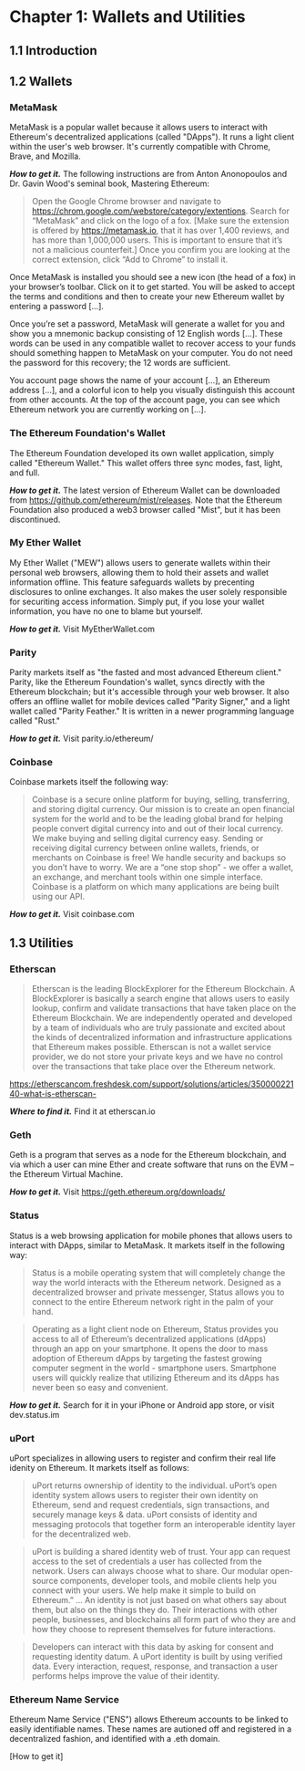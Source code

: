 # Chapter 1: Wallets and Utilities

## 1.1 Introduction

## 1.2 Wallets

### MetaMask

MetaMask is a popular wallet because it allows users to interact with Ethereum's decentralized applications (called "DApps").  It runs a light client within the user's web browser.  It's currently compatible with Chrome, Brave, and Mozilla.

***How to get it.*** The following instructions are from Anton Anonopoulos and Dr. Gavin Wood's seminal book, Mastering Ethereum:

>Open the Google Chrome browser and navigate to https://chrom.google.com/webstore/category/extentions.  Search for “MetaMask” and click on the logo of a fox.  [Make sure the extension is offered by https://metamask.io, that it has over 1,400 reviews, and has more than 1,000,000 users.  This is important to ensure that it’s not a malicious counterfeit.]  Once you confirm you are looking at the correct extension, click “Add to Chrome” to install it.

Once MetaMask is installed you should see a new icon (the head of a fox) in your browser’s toolbar.  Click on it to get started.  You will be asked to accept the terms and conditions and then to create your new Ethereum wallet by entering a password […].

Once you’re set a password, MetaMask will generate a wallet for you and show you a mnemonic backup consisting of 12 English words […].  These words can be used in any compatible wallet to recover access to your funds should something happen to MetaMask on your computer.  You do not need the password for this recovery; the 12 words are sufficient.

You account page shows the name of your account […], an Ethereum address […], and a colorful icon to help you visually distinguish this account from other accounts.  At the top of the account page, you can see which Ethereum network you are currently working on […].


### The Ethereum Foundation's Wallet

The Ethereum Foundation developed its own wallet application, simply called "Ethereum Wallet."  This wallet offers three sync modes, fast, light, and full.

***How to get it.***
The latest version of Ethereum Wallet can be downloaded from https://github.com/ethereum/mist/releases.  Note that the Ethereum Foundation also produced a web3 browser called "Mist", but it has been discontinued.

### My Ether Wallet

My Ether Wallet ("MEW") allows users to generate wallets within their personal web browsers, allowing them to hold their assets and wallet information offline.  This feature safeguards wallets by precenting disclosures to online exchanges.  It also makes the user solely responsible for securiting access information.  Simply put, if you lose your wallet information, you have no one to blame but yourself.

***How to get it.*** Visit MyEtherWallet.com

### Parity

Parity markets itself as "the fasted and most advanced Ethereum client."  Parity, like the Ethereum Foundation's wallet, syncs directly with the Ethereum blockchain; but it's accessible through your web browser.  It also offers an offline wallet for mobile devices called "Parity Signer," and a light wallet called "Parity Feather."  It is written in a newer programming language called "Rust."

***How to get it.*** Visit parity.io/ethereum/

### Coinbase

Coinbase markets itself the following way:

>Coinbase is a secure online platform for buying, selling, transferring, and storing digital currency.  Our mission is to create an open financial system for the world and to be the leading global brand for helping people convert digital currency into and out of their local currency.  We make buying and selling digital currency easy.  Sending or receiving digital currency between online wallets, friends, or merchants on Coinbase is free!  We handle security and backups so you don’t have to worry.  We are a “one stop shop” - we offer a wallet, an exchange, and merchant tools within one simple interface.  Coinbase is a platform on which many applications are being built using our API.

***How to get it.*** Visit coinbase.com

## 1.3 Utilities

### Etherscan

>Etherscan is the leading BlockExplorer for the Ethereum Blockchain.  A BlockExplorer is basically a search engine that allows users to easily lookup, confirm and validate transactions that have taken place on the Ethereum Blockchain.  We are independently operated and developed by a team of individuals who are truly passionate and excited about the kinds of decentralized information and infrastructure applications that Ethereum makes possible.
Etherscan is not a wallet service provider, we do not store your private keys and we have no control over the transactions that take place over the Ethereum network.

https://etherscancom.freshdesk.com/support/solutions/articles/35000022140-what-is-etherscan-

***Where to find it.*** Find it at etherscan.io

### Geth

Geth is a program that serves as a node for the Ethereum blockchain, and via which a user can mine Ether and create software that runs on the EVM – the Ethereum Virtual Machine.

***How to get it.***  Visit https://geth.ethereum.org/downloads/

### Status

Status is a web browsing application for mobile phones that allows users to interact with DApps, similar to MetaMask.  It markets itself in the following way:

>Status is a mobile operating system that will completely change the way the world interacts with the Ethereum network.  Designed as a decentralized browser and private messenger, Status allows you to connect to the entire Ethereum network right in the palm of your hand.

>Operating as a light client node on Ethereum, Status provides you access to all of Ethereum’s decentralized applications (dApps) through an app on your smartphone.  It opens the door to mass adoption of Ethereum dApps by targeting the fastest growing computer segment in the world - smartphone users.
Smartphone users will quickly realize that utilizing Ethereum and its dApps has never been so easy and convenient.

***How to get it.*** Search for it in your iPhone or Android app store, or visit dev.status.im

### uPort

uPort specializes in allowing users to register and confirm their real life idenity on Ethereum.  It markets itself as follows:

>uPort returns ownership of identity to the individual.  uPort’s open identity system allows users to register their own identity on Ethereum, send and request credentials, sign transactions, and securely manage keys & data.
uPort consists of identity and messaging protocols that together form an interoperable identity layer for the decentralized web.

>uPort is building a shared identity web of trust.  Your app can request access to the set of credentials a user has collected from the network.  Users can always choose what to share.
Our modular open-source components, developer tools, and mobile clients help you connect with your users.  We help make it simple to build on Ethereum.”
>…
>An identity is not just based on what others say about them, but also on the things they do.  Their interactions with other people, businesses, and blockchains all form part of who they are and how they choose to represent themselves for future interactions.

>Developers can interact with this data by asking for consent and requesting identity datum.
A uPort identity is built by using verified data.  Every interaction, request, response, and transaction a user performs helps improve the value of their identity.

### Ethereum Name Service

Ethereum Name Service ("ENS") allows Ethereum accounts to be linked to easily identifiable names.  These names are autioned off and registered in a decentralized fashion, and identified with a .eth domain.

[How to get it]
